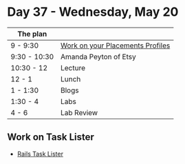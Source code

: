 # Day 37 - Wednesday, May 20

The plan        |      |
----------------|-------
9 - 9:30        | [Work on your Placements Profiles](http://people.flatironschool.com/)
9:30 - 10:30    | Amanda Peyton of Etsy
10:30 - 12      | Lecture
12 - 1          | Lunch
1 - 1:30        | Blogs
1:30 - 4        | Labs
4 - 6           | Lab Review

## Work on Task Lister
* [Rails Task Lister](https://learn.flatironschool.com/lessons/3652)
